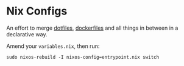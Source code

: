 # Nix Configs

An effort to merge [dotfiles](https://github.com/breadcat/dotfiles), [dockerfiles](https://github.com/breadcat/Dockerfiles) and all things in between in a declarative way.

Amend your `variables.nix`, then run:
```
sudo nixos-rebuild -I nixos-config=entrypoint.nix switch
```
